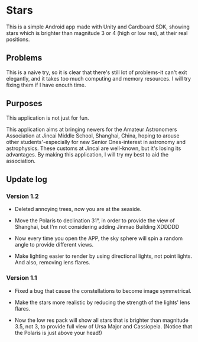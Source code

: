 # Stars
This is a simple Android app made with Unity and Cardboard SDK, showing stars which is brighter than magnitude 3 or 4
(high or low res), at their real positions.

## Problems
This is a naive try, so it is clear that there's still lot of problems-it can't exit elegantly, and it takes too much 
computing and memory resources. I will try fixing them if I have enouth time.

## Purposes
This application is not just for fun.

This application aims at bringing newers for the Amateur Astronomers Association at Jincai Middle School, Shanghai, China, 
hoping to arouse other students'-especially for new Senior Ones-interest in astronomy and astrophysics. These customs at 
Jincai are well-known, but it's losing its advantages. By making this application, I will try my best to aid the association.

## Update log

### Version 1.2
- Deleted annoying trees, now you are at the seaside.

- Move the Polaris to declination 31°, in order to provide the view of Shanghai, but I'm not considering adding Jinmao Building XDDDDD

- Now every time you open the APP, the sky sphere will spin a random angle to provide different views.

- Make lighting easier to render by using directional lights, not point lights. And also, removing lens flares.

### Version 1.1
- Fixed a bug that cause the constellations to become image symmetrical.

- Make the stars more realistic by reducing the strength of the lights' lens flares.

- Now the low res pack will show all stars that is brighter than magnitude 3.5, not 3, to provide full view of Ursa Major and Cassiopeia. (Notice that the Polaris is just above your head!)
